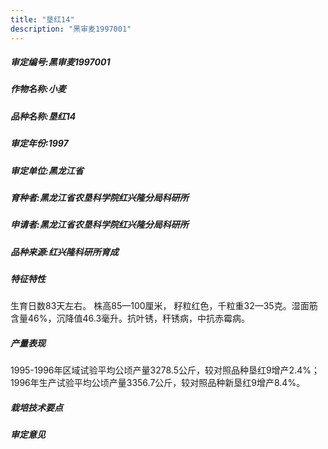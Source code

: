 ```yaml
---
title: "垦红14"
description: "黑审麦1997001"
---
```

##### 审定编号:黑审麦1997001

##### 作物名称:小麦

##### 品种名称:垦红14

##### 审定年份:1997

##### 审定单位:黑龙江省

##### 育种者:黑龙江省农垦科学院红兴隆分局科研所

##### 申请者:黑龙江省农垦科学院红兴隆分局科研所

##### 品种来源:红兴隆科研所育成

##### 特征特性
生育日数83天左右。 株高85—100厘米， 籽粒红色，千粒重32—35克。湿面筋含量46%，沉降值46.3毫升。抗叶锈，秆锈病，中抗赤霉病。

##### 产量表现
1995-1996年区域试验平均公顷产量3278.5公斤，较对照品种垦红9增产2.4%； 1996年生产试验平均公顷产量3356.7公斤，较对照品种新垦红9增产8.4%。

##### 栽培技术要点


##### 审定意见

